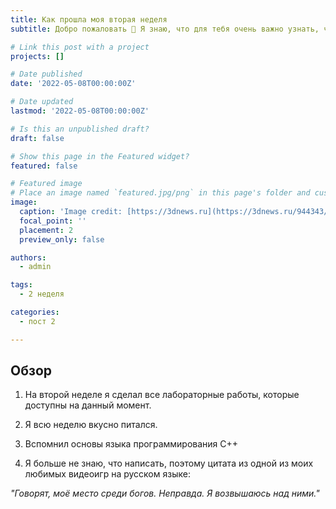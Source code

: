 ```yaml
---
title: Как прошла моя вторая неделя
subtitle: Добро пожаловать 👋 Я знаю, что для тебя очень важно узнать, что случилось со мной на второй неделе

# Link this post with a project
projects: []

# Date published
date: '2022-05-08T00:00:00Z'

# Date updated
lastmod: '2022-05-08T00:00:00Z'

# Is this an unpublished draft?
draft: false

# Show this page in the Featured widget?
featured: false

# Featured image
# Place an image named `featured.jpg/png` in this page's folder and customize its options here.
image:
  caption: 'Image credit: [https://3dnews.ru](https://3dnews.ru/944343/vishlo-krupneyshee-obnovlenie-dota-2-s-novim-geroem-monkey-king)'
  focal_point: ''
  placement: 2
  preview_only: false

authors:
  - admin

tags:
  - 2 неделя

categories:
  - пост 2

---
```


## Обзор

1. На второй неделе я сделал все лабораторные работы, которые доступны на данный момент.

2. Я всю неделю вкусно питался.

3. Вспомнил основы языка программирования C++

4. Я больше не знаю, что написать, поэтому цитата из одной из моих любимых видеоигр на русском языке:

*"Говорят, моё место среди богов. Неправда. Я возвышаюсь над ними."*
